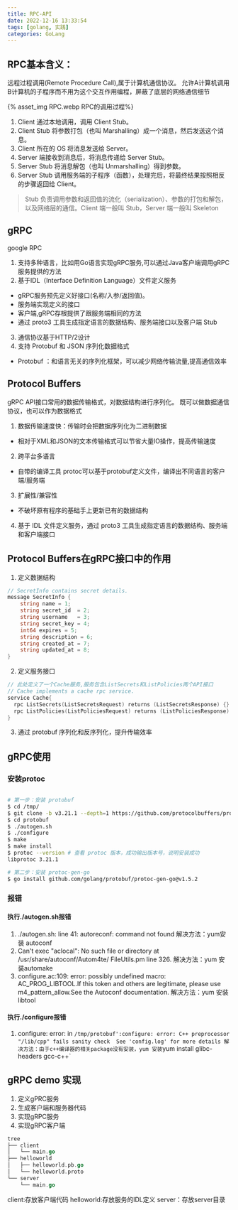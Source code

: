 ```yaml
---
title: RPC-API
date: 2022-12-16 13:33:54
tags: [golang, 实践]
categories: GoLang
---
```


## RPC基本含义：
远程过程调用(Remote Procedure Call),属于计算机通信协议。
允许A计算机调用B计算机的子程序而不用为这个交互作用编程，屏蔽了底层的网络通信细节

{% asset_img RPC.webp RPC的调用过程%}
1. Client 通过本地调用，调用 Client Stub。
2. Client Stub 将参数打包（也叫 Marshalling）成一个消息，然后发送这个消息。
3. Client 所在的 OS 将消息发送给 Server。
4. Server 端接收到消息后，将消息传递给 Server Stub。
5. Server Stub 将消息解包（也叫 Unmarshalling）得到参数。
6. Server Stub 调用服务端的子程序（函数），处理完后，将最终结果按照相反的步骤返回给 Client。

> Stub 负责调用参数和返回值的流化（serialization）、参数的打包和解包，以及网络层的通信。Client 端一般叫 Stub，Server 端一般叫 Skeleton


## gRPC 
google RPC
1. 支持多种语言，比如用Go语言实现gRPC服务,可以通过Java客户端调用gRPC服务提供的方法
2. 基于IDL（Interface Definition Language）文件定义服务
  - gRPC服务预先定义好接口(名称/入参/返回值)。
  - 服务端实现定义的接口
  - 客户端,gRPC存根提供了跟服务端相同的方法
  - 通过 proto3 工具生成指定语言的数据结构、服务端接口以及客户端 Stub
3. 通信协议基于HTTP/2设计
4. 支持 Protobuf 和 JSON 序列化数据格式
  - Protobuf ：和语言无关的序列化框架，可以减少网络传输流量,提高通信效率

## Protocol Buffers
gRPC API接口常用的数据传输格式，对数据结构进行序列化。
既可以做数据通信协议，也可以作为数据格式
1. 数据传输速度快：传输时会把数据序列化为二进制数据
  - 相对于XML和JSON的文本传输格式可以节省大量IO操作，提高传输速度
2. 跨平台多语言
  - 自带的编译工具 protoc可以基于protobuf定义文件，编译出不同语言的客户端/服务端
3. 扩展性/兼容性
  - 不破坏原有程序的基础手上更新已有的数据结构
4. 基于 IDL 文件定义服务，通过 proto3 工具生成指定语言的数据结构、服务端和客户端接口

## Protocol Buffers在gRPC接口中的作用
1. 定义数据结构
```go
// SecretInfo contains secret details.
message SecretInfo {
    string name = 1;
    string secret_id  = 2;
    string username   = 3;
    string secret_key = 4;
    int64 expires = 5;
    string description = 6;
    string created_at = 7;
    string updated_at = 8;
}
```
2. 定义服务接口
```go
// 此处定义了一个Cache服务,服务包含ListSecrets和ListPolicies两个API接口
// Cache implements a cache rpc service.
service Cache{
  rpc ListSecrets(ListSecretsRequest) returns (ListSecretsResponse) {}
  rpc ListPolicies(ListPoliciesRequest) returns (ListPoliciesResponse) {}
}
```
3. 通过 protobuf 序列化和反序列化，提升传输效率



## gRPC使用
### 安装protoc
```bash

# 第一步：安装 protobuf
$ cd /tmp/
$ git clone -b v3.21.1 --depth=1 https://github.com/protocolbuffers/protobuf
$ cd protobuf
$ ./autogen.sh
$ ./configure
$ make
$ make install 
$ protoc --version # 查看 protoc 版本，成功输出版本号，说明安装成功
libprotoc 3.21.1

# 第二步：安装 protoc-gen-go
$ go install github.com/golang/protobuf/protoc-gen-go@v1.5.2
```

### 报错
#### 执行./autogen.sh报错
1. ./autogen.sh: line 41: autoreconf: command not found
解决方法：yum安装 autoconf
2. Can't exec "aclocal": No such file or directory at /usr/share/autoconf/Autom4te/ FileUtils.pm line 326. 
解决方法：yum 安装automake
3. configure.ac:109: error: possibly undefined macro: AC_PROG_LIBTOOL.If this token and others are legitimate, please use m4_pattern_allow.See the Autoconf documentation.
解决方法：yum 安装libtool
#### 执行./configure报错
1. configure: error: in `/tmp/protobuf':configure: error: C++ preprocessor "/lib/cpp" fails sanity check  See 'config.log' for more details
解决方法：由于c++编译器的相关package没有安装，yum 安装`yum install glibc-headers gcc-c++`


## gRPC demo 实现

1. 定义gPRC服务
2. 生成客户端和服务器代码
3. 实现gRPC服务
4. 实现gRPC客户端

```go
tree
├── client
│   └── main.go
├── helloworld
│   ├── helloworld.pb.go
│   └── helloworld.proto
└── server
    └── main.go
```
client:存放客户端代码
helloworld:存放服务的IDL定义
server：存放server目录



































































































































